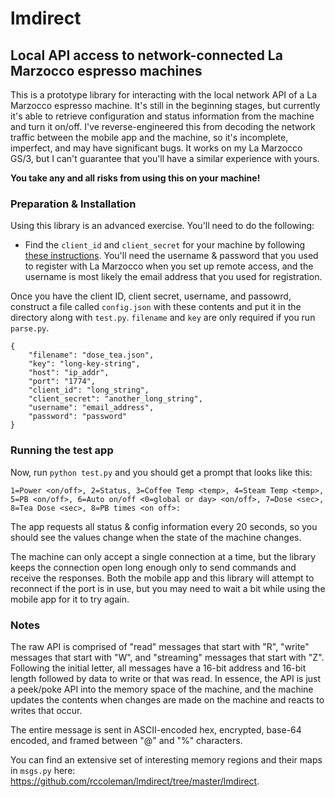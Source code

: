 # lmdirect

## Local API access to network-connected La Marzocco espresso machines

This is a prototype library for interacting with the local network API of a La Marzocco espresso machine. It's still in the beginning stages, but currently it's able to retrieve configuration and status information from the machine and turn it on/off. I've reverse-engineered this from decoding the network traffic between the mobile app and the machine, so it's incomplete, imperfect, and may have significant bugs. It works on my La Marzocco GS/3, but I can't guarantee that you'll have a similar experience with yours.

**You take any and all risks from using this on your machine!**

### Preparation & Installation

Using this library is an advanced exercise.  You'll need to do the following:
* Find the `client_id` and `client_secret` for your machine by following [these instructions](https://github.com/rccoleman/lmdirect/blob/master/Credentials.md).  You'll need the username & password that you used to register with La Marzocco when you set up remote access, and the username is most likely the email address that you used for registration.

Once you have the client ID, client secret, username, and passowrd, construct a file called `config.json` with these contents and put it in the directory along with `test.py`. `filename` and `key` are only required if you run `parse.py`.

```
{
    "filename": "dose_tea.json",
    "key": "long-key-string",
    "host": "ip_addr",
    "port": "1774",
    "client_id": "long_string",
    "client_secret": "another_long_string",
    "username": "email_address",
    "password": "password"
}
```

### Running the test app

Now, run `python test.py` and you should get a prompt that looks like this:

`1=Power <on/off>, 2=Status, 3=Coffee Temp <temp>, 4=Steam Temp <temp>, 5=PB <on/off>, 6=Auto on/off <0=global or day> <on/off>, 7=Dose <sec>, 8=Tea Dose <sec>, 8=PB times <on off>:`

The app requests all status & config information every 20 seconds, so you should see the values change when the state of the machine changes.

The machine can only accept a single connection at a time, but the library keeps the connection open long enough only to send commands and receive the responses. Both the mobile app and this library will attempt to reconnect if the port is in use, but you may need to wait a bit while using the mobile app for it to try again.

### Notes

The raw API is comprised of "read" messages that start with "R", "write" messages that start with "W", and "streaming" messages that start with "Z".  Following the initial letter, all messages have a 16-bit address and 16-bit length followed by data to write or that was read.  In essence, the API is just a peek/poke API into the memory space of the machine, and the machine updates the contents when changes are made on the machine and reacts to writes that occur.

The entire message is sent in ASCII-encoded hex, encrypted, base-64 encoded, and framed between "@" and "%" characters.

You can find an extensive set of interesting memory regions and their maps in `msgs.py` here: https://github.com/rccoleman/lmdirect/tree/master/lmdirect.
